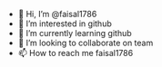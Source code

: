 - 👋 Hi, I’m @faisal1786
- 👀 I’m interested in github
- 🌱 I’m currently learning github
- 💞️ I’m looking to collaborate on team
- 📫 How to reach me faisal1786

<!---
faisal1786/faisal1786 is a ✨ special ✨ repository because its `README.md` (this file) appears on your GitHub profile.
You can click the Preview link to take a look at your changes.
--->
